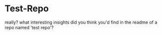 Test-Repo
=========
really? what interesting insights did you think you'd find in the readme of a repo named 'test repo'?


